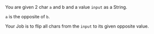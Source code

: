 You are given 2 char `a` and b and a value `input` as a String.

`a` is the opposite of `b`.

Your Job is to flip all chars from the `input` to its given opposite value.
